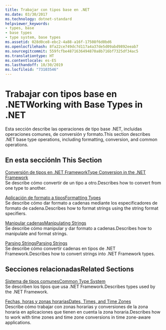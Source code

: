 ```yaml
---
title: Trabajar con tipos base en .NET
ms.date: 03/30/2017
ms.technology: dotnet-standard
helpviewer_keywords:
- types, base
- base types
- type system, base types
ms.assetid: 028d0ce8-ebc2-4a88-a16f-17508f6d0bd6
ms.openlocfilehash: 8fa22ce749dc7d117a4a37de5d09abd9892eeab7
ms.sourcegitcommit: 559fcfbe4871636494870a8b716bf7325df34ac5
ms.translationtype: HT
ms.contentlocale: es-ES
ms.lasthandoff: 10/30/2019
ms.locfileid: "73103546"
---
```

# <a name="working-with-base-types-in-net"></a><span data-ttu-id="b92a9-102">Trabajar con tipos base en .NET</span><span class="sxs-lookup"><span data-stu-id="b92a9-102">Working with Base Types in .NET</span></span>
<span data-ttu-id="b92a9-103">Esta sección describe las operaciones de tipo base .NET, incluidas operaciones comunes, de conversión y formato.</span><span class="sxs-lookup"><span data-stu-id="b92a9-103">This section describes .NET base type operations, including formatting, conversion, and common operations.</span></span>  
  
## <a name="in-this-section"></a><span data-ttu-id="b92a9-104">En esta sección</span><span class="sxs-lookup"><span data-stu-id="b92a9-104">In This Section</span></span>  
 [<span data-ttu-id="b92a9-105">Conversión de tipos en .NET Framework</span><span class="sxs-lookup"><span data-stu-id="b92a9-105">Type Conversion in the .NET Framework</span></span>](../../../docs/standard/base-types/type-conversion.md)  
 <span data-ttu-id="b92a9-106">Se describe cómo convertir de un tipo a otro.</span><span class="sxs-lookup"><span data-stu-id="b92a9-106">Describes how to convert from one type to another.</span></span>  
  
 [<span data-ttu-id="b92a9-107">Aplicación de formato a tipos</span><span class="sxs-lookup"><span data-stu-id="b92a9-107">Formatting Types</span></span>](../../../docs/standard/base-types/formatting-types.md)  
 <span data-ttu-id="b92a9-108">Se describe cómo dar formato a cadenas mediante los especificadores de formato de cadena.</span><span class="sxs-lookup"><span data-stu-id="b92a9-108">Describes how to format strings using the string format specifiers.</span></span>  
  
 [<span data-ttu-id="b92a9-109">Manipular cadenas</span><span class="sxs-lookup"><span data-stu-id="b92a9-109">Manipulating Strings</span></span>](../../../docs/standard/base-types/manipulating-strings.md)  
 <span data-ttu-id="b92a9-110">Se describe cómo manipular y dar formato a cadenas.</span><span class="sxs-lookup"><span data-stu-id="b92a9-110">Describes how to manipulate and format strings.</span></span>  
  
 [<span data-ttu-id="b92a9-111">Parsing Strings</span><span class="sxs-lookup"><span data-stu-id="b92a9-111">Parsing Strings</span></span>](../../../docs/standard/base-types/parsing-strings.md)  
 <span data-ttu-id="b92a9-112">Se describe cómo convertir cadenas en tipos de .NET Framework.</span><span class="sxs-lookup"><span data-stu-id="b92a9-112">Describes how to convert strings into .NET Framework types.</span></span>  
  
## <a name="related-sections"></a><span data-ttu-id="b92a9-113">Secciones relacionadas</span><span class="sxs-lookup"><span data-stu-id="b92a9-113">Related Sections</span></span>  
 [<span data-ttu-id="b92a9-114">Sistema de tipos comunes</span><span class="sxs-lookup"><span data-stu-id="b92a9-114">Common Type System</span></span>](../../../docs/standard/base-types/common-type-system.md)  
 <span data-ttu-id="b92a9-115">Se describen los tipos que usa .NET Framework.</span><span class="sxs-lookup"><span data-stu-id="b92a9-115">Describes types used by the .NET Framework.</span></span>  
  
 [<span data-ttu-id="b92a9-116">Fechas, horas y zonas horarias</span><span class="sxs-lookup"><span data-stu-id="b92a9-116">Dates, Times, and Time Zones</span></span>](../../../docs/standard/datetime/index.md)  
 <span data-ttu-id="b92a9-117">Describe cómo trabajar con zonas horarias y conversiones de la zona horaria en aplicaciones que tienen en cuenta la zona horaria.</span><span class="sxs-lookup"><span data-stu-id="b92a9-117">Describes how to work with time zones and time zone conversions in time zone-aware applications.</span></span>
